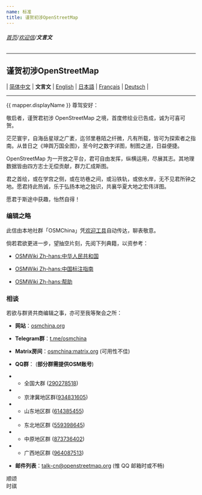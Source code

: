 ```yaml
---
name: 标准
title: 谨贺初涉OpenStreetMap
---
```


###### [首页](../../../README.md)/[欢迎信](../welcome_letter.md)/**文言文**

<hr/>

## 谨贺初涉OpenStreetMap

| [简体中文](https://osmchina.org/pages/welcome/default/zh-Hans.html) | **文言文** | [English](https://osmchina.org/pages/welcome/default/en.html) | [日本語](https://osmchina.org/pages/welcome/default/ja.html) | [Français](https://osmchina.org/pages/welcome/default/fr.html) | [Deutsch](https://osmchina.org/pages/welcome/default/de.html) |

<hr/>

{{ mapper.displayName }} 尊驾安好：

敬启者，谨贺君初涉 OpenStreetMap 之境，首度修绘业已告成，诚为可喜可贺。

茫茫寰宇，自海岳星球之广袤，迄邻里巷陌之纤微，凡有所载，皆可为探索者之指南。从昔日之《坤舆万国全图》，至今时之数字详图，制图之道，日益便捷。

OpenStreetMap 为一开放之平台，君可自由发挥，纵横运用，尽展其志。其地理数据皆由四方志士无偿贡献，群力汇成斯图。

君之首绘，或在学宫之侧，或在坊巷之间，或沿铁轨，或依水岸，无不见君所钟之地。愿君持此热诚，乐于弘扬本地之独识，共襄华夏大地之宏伟详图。

愿君于斯途中获趣，怡然自得！

### 编辑之略

此信由本地社群「OSMChina」凭[欢迎工具](https://welcome.osm.be/?l=zh_CN)自动传达，聊表敬意。

倘若君欲更进一步，望抽空片刻，先阅下列典籍，以资参考：

* [OSMWiki Zh-hans:中华人民共和国](https://wiki.openstreetmap.org/wiki/Zh-hans:%E4%B8%AD%E5%8D%8E%E4%BA%BA%E6%B0%91%E5%85%B1%E5%92%8C%E5%9B%BD)

* [OSMWiki Zh-hans:中国标注指南](https://wiki.openstreetmap.org/wiki/Zh-hans:%E4%B8%AD%E5%9B%BD%E6%A0%87%E6%B3%A8%E6%8C%87%E5%8D%97)

* [OSMWiki Zh-hans:帮助](https://wiki.openstreetmap.org/wiki/Zh-hans:%E5%B8%AE%E5%8A%A9)

### 相谈

若欲与群贤共商编辑之事，亦可至我等聚会之所：

* **网站**：[osmchina.org](https://osmchina.org)

* **Telegram群**：[t.me/osmchina](https://t.me/osmchina)

* **Matrix房间**：[osmchina:matrix.org](https://matrix.to/#/#osmchina:matrix.org) (可用性不佳)

* **QQ群**： (**部分群需提供OSM账号**)
* * 全国大群 ([290278518](https://jq.qq.com/?_wv=1027&k=m2gOM4h3))
* * 京津冀地区群([934831605](https://jq.qq.com/?_wv=1027&k=96zzMIMd))
* * 山东地区群 ([614385455](http://qm.qq.com/cgi-bin/qm/qr?_wv=1027&k=4sl7GwgEK0Ob4qfOxCEqclHLEPkTYf79&authKey=kDSWFzYoN3srT6MGtmujZ20R3f1jjSd%2BKpD0bTwovTrOPTSFoCwikEVX9KeKif9R&noverify=0&group_code=614385455))
* * 东北地区群 ([559398645](http://qm.qq.com/cgi-bin/qm/qr?_wv=1027&k=UNAmCJw1pRME0sToEMeUx6pFWUJJ8T3I&authKey=2mBNe9F80qvAcqAKmPIdiSXEMUOV4Oht0V9LsGehKYDNJamtgepk70MJU54sv3pu&noverify=0&group_code=559398645))
* * 中原地区群 ([873736402](http://qm.qq.com/cgi-bin/qm/qr?_wv=1027&k=jx9XzjHpvsHeHxXOEYC18V6WZm4-6pWY&authKey=lfqs%2F0SQnupaz4zdG1Fx2FAnhgnKeAaBNI0OpU926YkaIHj%2BTIzhpJHIj8QG9n1P&noverify=0&group_code=873736402))
* * 广西地区群 ([964087513](https://qm.qq.com/cgi-bin/qm/qr?authKey=bcFVN6S8EtwqivuUxsvJIDZ32ab91FfzEL0jmZKSAeZe59iF%2FHEX7wZW6npwM6vb&k=ZozVOSUji4agpR3CLj8f6bmxjR3PGpaf&noverify=0&group_code=964087513))

* **邮件列表**：[talk-cn@openstreetmap.org](mailto:talk-cn@openstreetmap.org) (惟 QQ 邮箱时或不畅)

 顺颂<br/>
时祺
